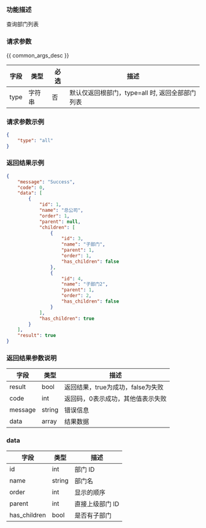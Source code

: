 ### 功能描述

查询部门列表

### 请求参数

{{ common_args_desc }}

| 字段      |  类型      | 必选   |  描述      |
|-----------|------------|--------|------------|
| type | 字符串 | 否 | 默认仅返回根部门，type=all 时, 返回全部部门列表|

### 请求参数示例

``` json
{
    "type": "all"
}
```

### 返回结果示例

```json
{
    "message": "Success",
    "code": 0,
    "data": [
        {
            "id": 1,
            "name": "总公司",
            "order": 1,
            "parent": null,
            "children": [
                {
                    "id": 3,
                    "name": "子部门",
                    "parent": 1,
                    "order": 1,
                    "has_children": false
                },
                {
                    "id": 4,
                    "name": "子部门2",
                    "parent": 1,
                    "order": 2,
                    "has_children": false
                }
            ],
            "has_children": true
        }
    ],
    "result": true
}
```

### 返回结果参数说明

| 字段      | 类型      | 描述      |
|-----------|-----------|-----------|
|result| bool | 返回结果，true为成功，false为失败 |
|code|int|返回码，0表示成功，其他值表示失败|
|message|string|错误信息
|data| array| 结果数据 |

### data

| 字段      | 类型      | 描述      |
|-----------|-----------|-----------|
|id| int| 部门 ID |
|name| string| 部门名 |
|order| int| 显示的顺序 |
|parent| int| 直接上级部门 ID |
|has_children| bool| 是否有子部门 |

